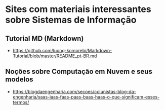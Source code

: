 # Sites com materiais interessantes sobre Sistemas de Informação

## Tutorial MD (Markdown)
- https://github.com/luong-komorebi/Markdown-Tutorial/blob/master/README_pt-BR.md

## Noções sobre Computação em Nuvem e seus modelos
- https://blogdaengenharia.com/secoes/colunistas-blog-da-engenharia/saas-iaas-faas-paas-baas-haas-o-que-significam-esses-termos/